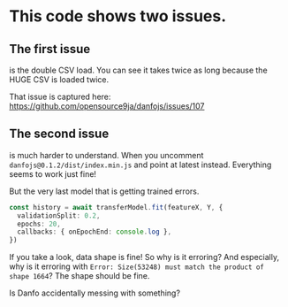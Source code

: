 # This code shows two issues.

## The first issue

is the double CSV load. You can see it takes twice as long because the HUGE CSV is loaded twice.

That issue is captured here: https://github.com/opensource9ja/danfojs/issues/107

## The second issue

is much harder to understand. When you uncomment `danfojs@0.1.2/dist/index.min.js` and point at latest instead. Everything seems to work just fine!

But the very last model that is getting trained errors.

```ts
const history = await transferModel.fit(featureX, Y, {
  validationSplit: 0.2,
  epochs: 20,
  callbacks: { onEpochEnd: console.log },
})
```

If you take a look, data shape is fine! So why is it erroring? And especially, why is it erroring with `Error: Size(53248) must match the product of shape 1664`? The shape should be fine.

Is Danfo accidentally messing with something?



